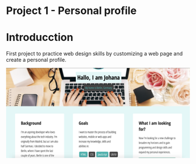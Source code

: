 Project 1 - Personal profile
=========

# Introducction
First project to practice web design skills by customizing a web page and create a personal profile.

![Homepage](images/readme.png)